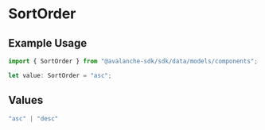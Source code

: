 # SortOrder

## Example Usage

```typescript
import { SortOrder } from "@avalanche-sdk/sdk/data/models/components";

let value: SortOrder = "asc";
```

## Values

```typescript
"asc" | "desc"
```